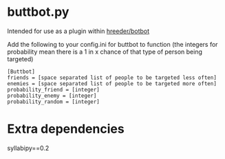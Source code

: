 # buttbot.py

Intended for use as a plugin within [hreeder/botbot](https://github.com/hreeder/botbot)

Add the following to your config.ini for buttbot to function
(the integers for probability mean there is a 1 in x chance of that type of person being targeted)

```
[Buttbot]
friends = [space separated list of people to be targeted less often]
enemies = [space separated list of people to be targeted more often]
probability_friend = [integer]
probability_enemy = [integer]
probability_random = [integer]

```


# Extra dependencies
syllabipy==0.2

